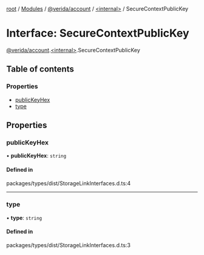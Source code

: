 [root](../README.md) / [Modules](../modules.md) / [@verida/account](../modules/verida_account.md) / [<internal\>](../modules/verida_account._internal_.md) / SecureContextPublicKey

# Interface: SecureContextPublicKey

[@verida/account](../modules/verida_account.md).[<internal\>](../modules/verida_account._internal_.md).SecureContextPublicKey

## Table of contents

### Properties

- [publicKeyHex](verida_account._internal_.SecureContextPublicKey.md#publickeyhex)
- [type](verida_account._internal_.SecureContextPublicKey.md#type)

## Properties

### publicKeyHex

• **publicKeyHex**: `string`

#### Defined in

packages/types/dist/StorageLinkInterfaces.d.ts:4

___

### type

• **type**: `string`

#### Defined in

packages/types/dist/StorageLinkInterfaces.d.ts:3
